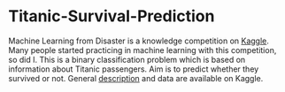 # Titanic-Survival-Prediction

Machine Learning from Disaster is a knowledge competition on [Kaggle](https://www.kaggle.com/). Many people started practicing in machine learning with this competition, so did I. This is a binary classification problem which is based on information about Titanic passengers. Aim is to predict whether they survived or not. General [description](https://www.kaggle.com/c/titanic) and data are available on Kaggle.
